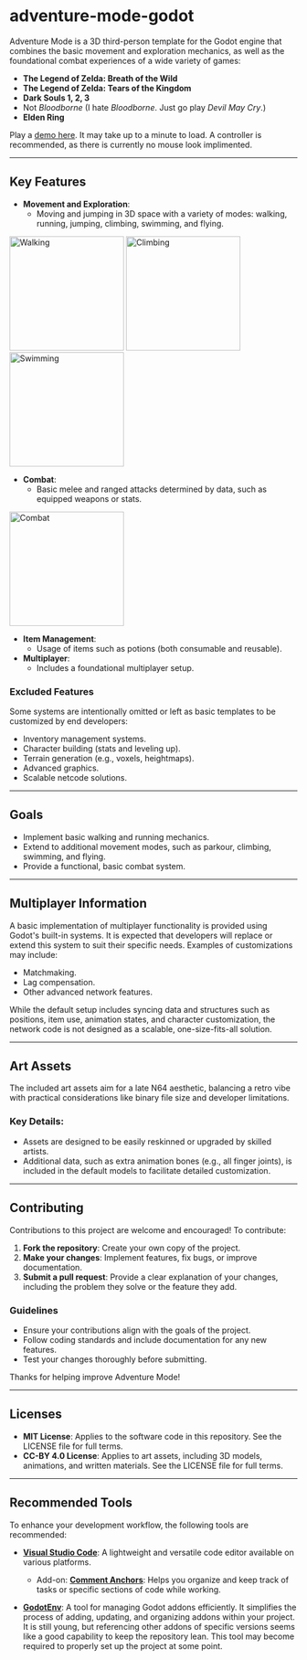 # adventure-mode-godot

Adventure Mode is a 3D third-person template for the Godot engine that combines the basic movement and exploration mechanics, as well as the foundational combat experiences of a wide variety of games:

- **The Legend of Zelda: Breath of the Wild**
- **The Legend of Zelda: Tears of the Kingdom**
- **Dark Souls 1, 2, 3**
- Not *Bloodborne* (I hate *Bloodborne*. Just go play *Devil May Cry*.)
- **Elden Ring**

Play a [demo here](https://www.eastereggproductions.com/games/browser/adventure_mode_godot/). It may take up to a minute to load. A controller is recommended, as there is currently no mouse look implimented. 

---

## Key Features
- **Movement and Exploration**:
  - Moving and jumping in 3D space with a variety of modes: walking, running, jumping, climbing, swimming, and flying.
<img src="https://github.com/user-attachments/assets/e5728c0c-11ca-41be-a485-e06e5fef4a73" width="200" title="Walking"/>
<img src="https://github.com/user-attachments/assets/42dc540b-029a-4359-9870-614d4ab3aa6c" width="200" title="Climbing"/>
<img src="https://github.com/user-attachments/assets/2150d6fc-59a6-4311-9915-90707c1020b8" width="200" title="Swimming"/>

- **Combat**:
  - Basic melee and ranged attacks determined by data, such as equipped weapons or stats.
<img src="https://github.com/user-attachments/assets/08a60027-7dfa-4de5-80be-21dd89a164dd" width="200" title="Combat"/>

- **Item Management**:
  - Usage of items such as potions (both consumable and reusable).
- **Multiplayer**:
  - Includes a foundational multiplayer setup.

### Excluded Features
Some systems are intentionally omitted or left as basic templates to be customized by end developers:
- Inventory management systems.
- Character building (stats and leveling up).
- Terrain generation (e.g., voxels, heightmaps).
- Advanced graphics.
- Scalable netcode solutions.

---

## Goals
- Implement basic walking and running mechanics.
- Extend to additional movement modes, such as parkour, climbing, swimming, and flying.
- Provide a functional, basic combat system.

---

## Multiplayer Information
A basic implementation of multiplayer functionality is provided using Godot's built-in systems. It is expected that developers will replace or extend this system to suit their specific needs. Examples of customizations may include:
- Matchmaking.
- Lag compensation.
- Other advanced network features.

While the default setup includes syncing data and structures such as positions, item use, animation states, and character customization, the network code is not designed as a scalable, one-size-fits-all solution.

---

## Art Assets
The included art assets aim for a late N64 aesthetic, balancing a retro vibe with practical considerations like binary file size and developer limitations. 

### Key Details:
- Assets are designed to be easily reskinned or upgraded by skilled artists.
- Additional data, such as extra animation bones (e.g., all finger joints), is included in the default models to facilitate detailed customization.

---

## Contributing
Contributions to this project are welcome and encouraged! To contribute:
1. **Fork the repository**: Create your own copy of the project.
2. **Make your changes**: Implement features, fix bugs, or improve documentation.
3. **Submit a pull request**: Provide a clear explanation of your changes, including the problem they solve or the feature they add.

### Guidelines
- Ensure your contributions align with the goals of the project.
- Follow coding standards and include documentation for any new features.
- Test your changes thoroughly before submitting.

Thanks for helping improve Adventure Mode!

---

## Licenses
- **MIT License**: Applies to the software code in this repository. See the LICENSE file for full terms.
- **CC-BY 4.0 License**: Applies to art assets, including 3D models, animations, and written materials. See the LICENSE file for full terms.

---

## Recommended Tools
To enhance your development workflow, the following tools are recommended:

- **[Visual Studio Code](https://code.visualstudio.com/)**: A lightweight and versatile code editor available on various platforms.
  - Add-on: **[Comment Anchors](https://marketplace.visualstudio.com/items?itemName=ExodiusStudios.comment-anchors)**: Helps you organize and keep track of tasks or specific sections of code while working.

- **[GodotEnv](https://github.com/chickensoft-games/GodotEnv)**: A tool for managing Godot addons efficiently. It simplifies the process of adding, updating, and organizing addons within your project. It is still young, but referencing other addons of specific versions seems like a good capability to keep the repository lean. This tool may become required to properly set up the project at some point. 

